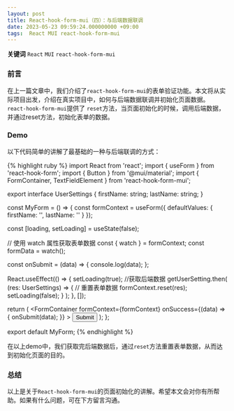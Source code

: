 ```yaml
---
layout: post
title: React-hook-form-mui（四）：与后端数据联调
date: 2023-05-23 09:59:24.000000000 +09:00
tags:  React MUI react-hook-form-mui
---
```


**关键词** `React` `MUI`  `react-hook-form-mui`

### 前言
在上一篇文章中，我们介绍了`react-hook-form-mui`的表单验证功能。本文将从实际项目出发，介绍在真实项目中，如何与后端数据联调并初始化页面数据。
`react-hook-form-mui`提供了 `reset`方法，当页面初始化的时候，调用后端数据，并通过reset方法，初始化表单的数据。

### Demo
以下代码简单的讲解了最基础的一种与后端联调的方式：

{% highlight ruby %}
import React from 'react';
import { useForm } from 'react-hook-form';
import { Button } from '@mui/material';
import { FormContainer, TextFieldElement } from 'react-hook-form-mui';

export interface UserSettings {
  firstName: string;
  lastName: string;
}

const MyForm = () => {
  const formContext = useForm<UserSettings>({
    defaultValues: {
      firstName: '',
      lastName: ''
    }
  });

  const [loading, setLoading] = useState<boolean>(false);

  // 使用 watch 属性获取表单数据
  const { watch } = formContext;
  const formData = watch();

  const onSubmit = (data) => {
    console.log(data);
  };

  React.useEffect(() => {
    setLoading(true);
    //获取后端数据
    getUserSetting<UserSettings>.then(
      (res: UserSettings) => {
        // 重置表单数据
        formContext.reset(res);
        setLoading(false);
      }
    );
  }, []);

  return (
    <FormContainer
      formContext={formContext}
      onSuccess={(data) => {
        onSubmit(data);
      }}
    >
      <TextFieldElement name="firstName" label="First Name" />
      <TextFieldElement name="lastName" label="Last Name" />
      <Button type="submit">Submit</Button>
    </FormContainer>
  );
};

export default MyForm;
{% endhighlight %}

在以上demo中，我们获取完后端数据后，通过`reset`方法重置表单数据，从而达到初始化页面的目的。

### 总结
以上是关于`React-hook-form-mui`的页面初始化的讲解。希望本文会对你有所帮助。如果有什么问题，可在下方留言沟通。